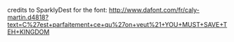 credits to SparklyDest for the font:
http://www.dafont.com/fr/caly-martin.d4818?text=C%27est+parfaitement+ce+qu%27on+veut%21+YOU+MUST+SAVE+TEH+KINGDOM
